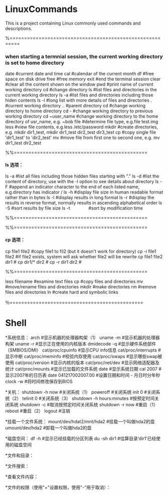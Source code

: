 # LinuxCommands

This is a project containing Linux commonly used commands and descriptions.

%=========================================================

### when starting a termnial session, the current working directory is set to home directory

date                #current date and time
cal                 #calendar of the current month
df                  #free space on disk drive
free                #free memory
exit                #end the terminal session
clear               #clear all the content shown on the window
pwd                 #print name of current working directory
cd                  #change directory
ls                  #list files and directories in the current working directory
ls -a               #list files and directories including those hiden contents
ls -l               #long list with more details of files and directories
.                   #current working directory
..                  #parent directory
cd                  #change working directory to home directory
cd -                #change working directory to previous working directory
cd ~user_name       #change working directory to the home directory of usr_name, e.g. ~bob
file                #determine file type, e.g.file test.img
less                #view file contents, e.g.less /etc/password
mkdir               #create directories, e.g. mkdir dir1_test, mkdir dir1_test dir2_test dir3_test
cp                  #copy single file 'dir1_test' to 'dir2_test'
mv                  #move file from first one to second one, e.g. mv dir1_test dir2_test




%%==============================================

#### ls 选项：
ls -a               #list all files including those hidden files starting with "."
ls -d               #list the content of directory, use with the -l option to see details about directory
ls -F               #append an indicator character to the end of each listed name, e.g.directory has indicator /
ls -h               #display file size in human readable format rather than in bytes
ls -l               #display results in long format
ls -r               #display the results in reverse format, normally results in ascending alphabetical order
ls -S               #sort results by file size
ls -t               #sort by modification time

%%==============================================


%%==============================================

#### cp 选项：
cp file1 file2      #copy file1 to fil2 (but it doesn't work for directory)
cp -i file1 file2   #if file2 exists, system will ask whether file2 will be rewrite
cp file1 file2 dir1 #
cp dir1/* dir2      #
cp -r dir1 dir2     #










%%==============================================


less filename       #examine text files
cp                  #copy files and directories
mv                  #move/rename files and directories
mkdir               #make directories
rm                  #remove files and directories
ln                  #create hard and symbolic links







％==============================================

# Shell

*系统信息：
arch                         #显示机器的处理器构架（1）
uname -m                     #显示机器的处理器构架
uname -r                     #显示正在使用的内核版本
dmidecode -q                 #显示硬件系统部件（SMBIOS/DMI）
cat/proc/cpuinfo             #显示CPU info信息
cat/proc/interrupts          #显示中断
cat/proc/meminfo             #校验内存使用
cat/proc/swaps               #显示哪些swap被使用
cat/proc/version             #显示内核的版本
cat/proc/net/dev             #显示网络适配器及统计
cat/proc/mounts              #显示已加载的文件系统
date                         #显示系统日期
cal 2007                     #显示2007年的日历表
date 041217002007.00         #设置日期和时间 - 月日时分年秒
clock -w                     #将时间修改保存到BIOS


*关机：
shutdown -h now              #关闭系统（1）
poweroff                     #关闭系统
init 0                       #关闭系统（2）
telinit 0                    #关闭系统（3）
shutdown -h hours:minutes    #按预定时间关闭系统
shutdown -c                  #取消按预定时间关闭系统
shutdown -r now              #重启（1）
reboot                       #重启（2）
logout                       #注销


*挂载一个文件系统：
mount/dev/hdat2/mnt/hda2     #挂载一个叫做hda2的盘
umount/dev/hda2              #卸载一个叫做hda2的盘


*磁盘空间：
df -h                        #显示已经挂载的分区列表
du -sh dir1                  #估算目录‘dir1’已经使用的磁盘空间


*文件和目录：


*文件搜索：


*查看文件内容：


*文件的权限（使用"+"设置权限，使用"-"用于取消）：



